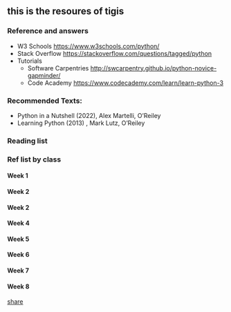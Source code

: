 ## this is the resoures of tigis

### Reference and answers
- W3 Schools https://www.w3schools.com/python/
- Stack Overflow https://stackoverflow.com/questions/tagged/python
- Tutorials
  - Software Carpentries http://swcarpentry.github.io/python-novice-gapminder/
  - Code Academy https://www.codecademy.com/learn/learn-python-3

### Recommended Texts:
- Python in a Nutshell (2022), Alex Martelli, O’Reiley
- Learning Python (2013) , Mark Lutz, O’Reiley



### Reading list
### Ref list by class
#### Week 1
#### Week 2
#### Week 2
#### Week 4
#### Week 5
#### Week 6
#### Week 7
#### Week 8
[share](https://www.one-tab.com/page/y857I0oCT8OOl3R3exouSA)